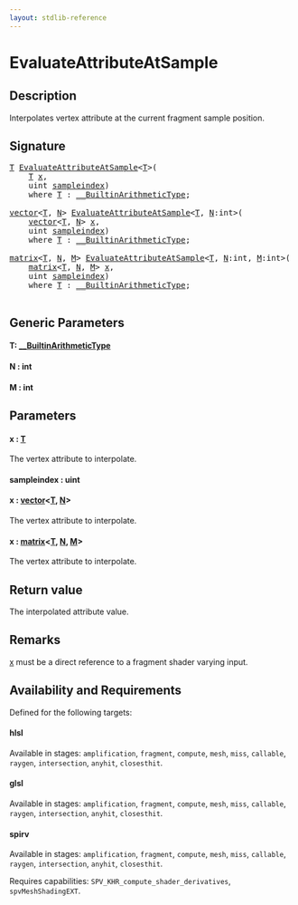 ```yaml
---
layout: stdlib-reference
---
```


# EvaluateAttributeAtSample

## Description

Interpolates vertex attribute at the current fragment sample position.



## Signature 

<pre>
<a href="evaluateattributeatsample-08hj.md#typeparam-T" class="code_type">T</a> <a href="evaluateattributeatsample-08hj.md">EvaluateAttributeAtSample</a>&lt;<a href="evaluateattributeatsample-08hj.md#typeparam-T" class="code_type">T</a>&gt;(
    <a href="evaluateattributeatsample-08hj.md#typeparam-T" class="code_type">T</a> <a href="evaluateattributeatsample-08hj.md#decl-x" class="code_param">x</a>,
    <span class="code_keyword">uint</span> <a href="evaluateattributeatsample-08hj.md#decl-sampleindex" class="code_param">sampleindex</a>)
    <span class='code_keyword'>where</span> <a href="evaluateattributeatsample-08hj.md#typeparam-T" class="code_type">T</a> : <a href="../interfaces/0_builtinarithmetictype-029j/index.md" class="code_type">__BuiltinArithmeticType</a>;

<a href="../types/vector/index.md" class="code_type">vector</a>&lt;<a href="evaluateattributeatsample-08hj.md#typeparam-T" class="code_type">T</a>, <a href="evaluateattributeatsample-08hj.md#decl-N" class="code_var">N</a>&gt; <a href="evaluateattributeatsample-08hj.md">EvaluateAttributeAtSample</a>&lt;<a href="evaluateattributeatsample-08hj.md#typeparam-T" class="code_type">T</a>, <a href="evaluateattributeatsample-08hj.md#decl-N" class="code_var">N</a>:<span class="code_keyword">int</span>&gt;(
    <a href="../types/vector/index.md" class="code_type">vector</a>&lt;<a href="evaluateattributeatsample-08hj.md#typeparam-T" class="code_type">T</a>, <a href="evaluateattributeatsample-08hj.md#decl-N" class="code_var">N</a>&gt; <a href="evaluateattributeatsample-08hj.md#decl-x" class="code_param">x</a>,
    <span class="code_keyword">uint</span> <a href="evaluateattributeatsample-08hj.md#decl-sampleindex" class="code_param">sampleindex</a>)
    <span class='code_keyword'>where</span> <a href="evaluateattributeatsample-08hj.md#typeparam-T" class="code_type">T</a> : <a href="../interfaces/0_builtinarithmetictype-029j/index.md" class="code_type">__BuiltinArithmeticType</a>;

<a href="../types/matrix/index.md" class="code_type">matrix</a>&lt;<a href="evaluateattributeatsample-08hj.md#typeparam-T" class="code_type">T</a>, <a href="evaluateattributeatsample-08hj.md#decl-N" class="code_var">N</a>, <a href="evaluateattributeatsample-08hj.md#decl-M" class="code_var">M</a>&gt; <a href="evaluateattributeatsample-08hj.md">EvaluateAttributeAtSample</a>&lt;<a href="evaluateattributeatsample-08hj.md#typeparam-T" class="code_type">T</a>, <a href="evaluateattributeatsample-08hj.md#decl-N" class="code_var">N</a>:<span class="code_keyword">int</span>, <a href="evaluateattributeatsample-08hj.md#decl-M" class="code_var">M</a>:<span class="code_keyword">int</span>&gt;(
    <a href="../types/matrix/index.md" class="code_type">matrix</a>&lt;<a href="evaluateattributeatsample-08hj.md#typeparam-T" class="code_type">T</a>, <a href="evaluateattributeatsample-08hj.md#decl-N" class="code_var">N</a>, <a href="evaluateattributeatsample-08hj.md#decl-M" class="code_var">M</a>&gt; <a href="evaluateattributeatsample-08hj.md#decl-x" class="code_param">x</a>,
    <span class="code_keyword">uint</span> <a href="evaluateattributeatsample-08hj.md#decl-sampleindex" class="code_param">sampleindex</a>)
    <span class='code_keyword'>where</span> <a href="evaluateattributeatsample-08hj.md#typeparam-T" class="code_type">T</a> : <a href="../interfaces/0_builtinarithmetictype-029j/index.md" class="code_type">__BuiltinArithmeticType</a>;

</pre>

## Generic Parameters

####  <a id="typeparam-T"></a>T: [\_\_BuiltinArithmeticType](../interfaces/0_builtinarithmetictype-029j/index.md)
####  <a id="decl-N"></a>N  : int
####  <a id="decl-M"></a>M  : int

## Parameters

####  <a id="decl-x"></a>x  : [T](evaluateattributeatsample-08hj.md#typeparam-T)
The vertex attribute to interpolate.

####  <a id="decl-sampleindex"></a>sampleindex  : uint
####  <a id="decl-x"></a>x  : [vector](../types/vector/index.md)\<[T](../types/vector/index.md#typeparam-T), [N](../types/vector/index.md#decl-N)\>
The vertex attribute to interpolate.

####  <a id="decl-x"></a>x  : [matrix](../types/matrix/index.md)\<[T](../types/matrix/t-0.md), [N](../types/matrix/index.md#decl-N), [M](../types/matrix/index.md#decl-M)\>
The vertex attribute to interpolate.


## Return value
The interpolated attribute value.

## Remarks
<span class='code'><a href="evaluateattributeatsample-08hj.md#decl-x" class="code_param">x</a></span> must be a direct reference to a fragment shader varying input.


## Availability and Requirements

Defined for the following targets:

#### hlsl
Available in stages: `amplification`, `fragment`, `compute`, `mesh`, `miss`, `callable`, `raygen`, `intersection`, `anyhit`, `closesthit`.

#### glsl
Available in stages: `amplification`, `fragment`, `compute`, `mesh`, `miss`, `callable`, `raygen`, `intersection`, `anyhit`, `closesthit`.

#### spirv
Available in stages: `amplification`, `fragment`, `compute`, `mesh`, `miss`, `callable`, `raygen`, `intersection`, `anyhit`, `closesthit`.

Requires capabilities: `SPV_KHR_compute_shader_derivatives`, `spvMeshShadingEXT`.



<script>
// Fix .md links to .html when on ReadTheDocs
if (window.location.hostname.includes('readthedocs') || 
    window.location.hostname.includes('rtfd.io')) {
  document.addEventListener('DOMContentLoaded', function() {
    const links = document.querySelectorAll('a');
    links.forEach(link => {
      if (link.getAttribute('href') && link.getAttribute('href').endsWith('.md')) {
        link.href = link.href.replace(/\.md($|#|\?)/, '.html$1');
      }
    });
  });
}
</script>
